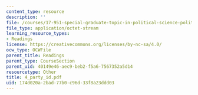 ```yaml
---
content_type: resource
description: ''
file: /courses/17-951-special-graduate-topic-in-political-science-political-behavior-fall-2005/174d020a2bad77b0c96d33f8a23ddd03_4_party_ID.pdf
file_type: application/octet-stream
learning_resource_types:
- Readings
license: https://creativecommons.org/licenses/by-nc-sa/4.0/
ocw_type: OCWFile
parent_title: Readings
parent_type: CourseSection
parent_uid: 40149e46-aec9-beb2-f5a6-7567352a5d14
resourcetype: Other
title: 4_party_id.pdf
uid: 174d020a-2bad-77b0-c96d-33f8a23ddd03
---
```

